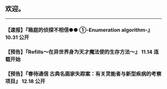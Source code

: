 ## 欢迎。
---

### 【速报】『箱庭的侦探不相信●● ①-Enumeration algorithm-』 10.31 公开

### 【预告】『Refills～在异世界身为天才魔法使的生存方法～』 11.14 连载开始

### 【预告】『春待通信  古典名画家失踪案：有关灵能者与新型疾病的考察项目』 12.18 公开
